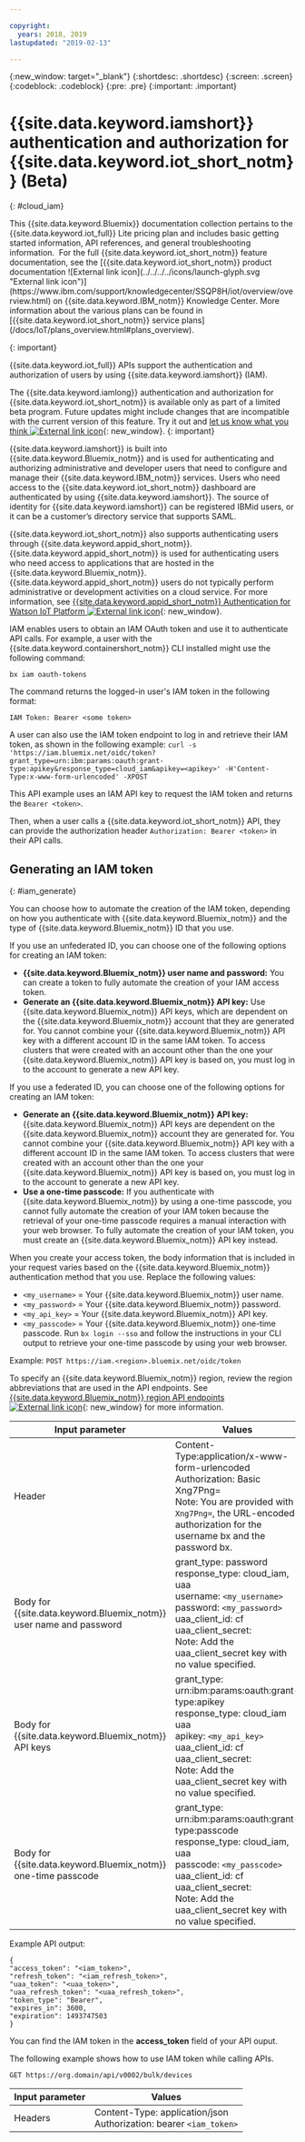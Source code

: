 ```yaml
---

copyright:
  years: 2018, 2019
lastupdated: "2019-02-13"

---
```


{:new_window: target="\_blank"}
{:shortdesc: .shortdesc}
{:screen: .screen}
{:codeblock: .codeblock}
{:pre: .pre}
{:important: .important}


# {{site.data.keyword.iamshort}} authentication and authorization for {{site.data.keyword.iot_short_notm}} (Beta)
{: #cloud_iam}

<p>This {{site.data.keyword.Bluemix}} documentation collection pertains to the {{site.data.keyword.iot_full}} Lite pricing plan and includes basic getting started information, API references, and general troubleshooting information. 
For the full {{site.data.keyword.iot_short_notm}} feature documentation, see the [{{site.data.keyword.iot_short_notm}} product documentation ![External link icon](../../../../icons/launch-glyph.svg "External link icon")](https://www.ibm.com/support/knowledgecenter/SSQP8H/iot/overview/overview.html) on {{site.data.keyword.IBM_notm}} Knowledge Center. More information about the various plans can be found in [{{site.data.keyword.iot_short_notm}} service plans](/docs/IoT/plans_overview.html#plans_overview). 
</p>
{: important}

{{site.data.keyword.iot_full}} APIs support the authentication and authorization of users by using {{site.data.keyword.iamshort}} (IAM).

The {{site.data.keyword.iamlong}} authentication and authorization for {{site.data.keyword.iot_short_notm}} is available only as part of a limited beta program. Future updates might include changes that are incompatible with the current version of this feature. Try it out and [let us know what you think ![External link icon](../../../../icons/launch-glyph.svg)](https://developer.ibm.com/answers/smart-spaces/17/internet-of-things.html){: new_window}.
{: important}

{{site.data.keyword.iamshort}} is built into {{site.data.keyword.Bluemix_notm}} and is used for authenticating and authorizing administrative and developer users that need to configure and manage their {{site.data.keyword.IBM_notm}} services. Users who need access to the {{site.data.keyword.iot_short_notm}} dashboard are authenticated by using {{site.data.keyword.iamshort}}. The source of identity for {{site.data.keyword.iamshort}} can be registered IBMid users, or it can be a customer’s directory service that supports SAML.  

{{site.data.keyword.iot_short_notm}} also supports authenticating users through {{site.data.keyword.appid_short_notm}}. {{site.data.keyword.appid_short_notm}} is used for authenticating users who need access to applications that are hosted in the {{site.data.keyword.Bluemix_notm}}. {{site.data.keyword.appid_short_notm}} users do not typically perform administrative or development activities on a cloud service. For more information, see [{{site.data.keyword.appid_short_notm}} Authentication for Watson IoT Platform ![External link icon](../../../../icons/launch-glyph.svg "External link icon")](https://www.ibm.com/support/knowledgecenter/SSQP8H/iot/platform/app_id.html#app_id){: new_window}.

IAM enables users to obtain an IAM OAuth token and use it to authenticate API calls. For example, a user with the {{site.data.keyword.containershort_notm}} CLI installed might use the following command:

`bx iam oauth-tokens`

The command returns the logged-in user's IAM token in the following format:

`IAM Token: Bearer <some token>`

A user can also use the IAM token endpoint to log in and retrieve their IAM token, as shown in the following example:
`curl -s 'https://iam.bluemix.net/oidc/token?grant_type=urn:ibm:params:oauth:grant-type:apikey&response_type=cloud_iam&apikey=<apikey>' -H'Content-Type:x-www-form-urlencoded' -XPOST`

This API example uses an IAM API key to request the IAM token and returns the `Bearer <token>`.

Then, when a user calls a {{site.data.keyword.iot_short_notm}} API, they can provide the authorization header `Authorization: Bearer <token>` in their API calls.

## Generating an IAM token
{: #iam_generate}

You can choose how to automate the creation of the IAM token, depending on how you authenticate with {{site.data.keyword.Bluemix_notm}} and the type of {{site.data.keyword.Bluemix_notm}} ID that you use.

If you use an unfederated ID, you can choose one of the following options for creating an IAM token:
 - **{{site.data.keyword.Bluemix_notm}} user name and password:** You can create a token to fully automate the creation of your IAM access token.
 - **Generate an {{site.data.keyword.Bluemix_notm}} API key:** Use {{site.data.keyword.Bluemix_notm}} API keys, which are dependent on the {{site.data.keyword.Bluemix_notm}} account that they are generated for. You cannot combine your {{site.data.keyword.Bluemix_notm}} API key with a different account ID in the same IAM token. To access clusters that were created with an account other than the one your {{site.data.keyword.Bluemix_notm}} API key is based on, you must log in to the account to generate a new API key.

If you use a federated ID, you can choose one of the following options for creating an IAM token:
 - **Generate an {{site.data.keyword.Bluemix_notm}} API key:** {{site.data.keyword.Bluemix_notm}} API keys are dependent on the {{site.data.keyword.Bluemix_notm}} account they are generated for. You cannot combine your {{site.data.keyword.Bluemix_notm}} API key with a different account ID in the same IAM token. To access clusters that were created with an account other than the one your {{site.data.keyword.Bluemix_notm}} API key is based on, you must log in to the account to generate a new API key.
 - **Use a one-time passcode:** If you authenticate with {{site.data.keyword.Bluemix_notm}} by using a one-time passcode, you cannot fully automate the creation of your IAM token because the retrieval of your one-time passcode requires a manual interaction with your web browser. To fully automate the creation of your IAM token, you must create an {{site.data.keyword.Bluemix_notm}} API key instead.

When you create your access token, the body information that is included in your request varies based on the {{site.data.keyword.Bluemix_notm}} authentication method that you use. Replace the following values:
- `<my_username>` = Your {{site.data.keyword.Bluemix_notm}} user name.
- `<my_password>` = Your {{site.data.keyword.Bluemix_notm}} password.
- `<my_api_key>` = Your {{site.data.keyword.Bluemix_notm}} API key.
- `<my_passcode>` = Your {{site.data.keyword.Bluemix_notm}} one-time passcode. Run `bx login --sso` and follow the instructions in your CLI output to retrieve your one-time passcode by using your web browser.

Example:
`POST https://iam.<region>.bluemix.net/oidc/token`

To specify an {{site.data.keyword.Bluemix_notm}} region, review the region abbreviations that are used in the API endpoints. See [{{site.data.keyword.Bluemix_notm}} region API endpoints ![External link icon](../../../../icons/launch-glyph.svg)](https://console.bluemix.net/docs/containers/cs_regions.html#bluemix_regions){: new_window} for more information.

Input parameter	 | Values
---------------- | -----------
Header	| Content-Type:application/x-www-form-urlencoded<br>Authorization: Basic Xng7Png=<br>Note: You are provided with `Xng7Png=`, the URL-encoded authorization for the username bx and the password bx.
Body for {{site.data.keyword.Bluemix_notm}} user name and password	|	grant_type: password<br>response_type: cloud_iam, uaa<br>username: `<my_username>`<br>password: `<my_password>`<br>uaa_client_id: cf<br>uaa_client_secret:<br>Note: Add the uaa_client_secret key with no value specified.
Body for {{site.data.keyword.Bluemix_notm}} API keys	|	grant_type: urn:ibm:params:oauth:grant-type:apikey<br>response_type: cloud_iam<br>uaa<br>apikey: `<my_api_key>`<br>uaa_client_id: cf<br>uaa_client_secret:<br>Note: Add the uaa_client_secret key with no value specified.
Body for {{site.data.keyword.Bluemix_notm}} one-time passcode	|	grant_type: urn:ibm:params:oauth:grant-type:passcode<br>response_type: cloud_iam, uaa<br>passcode: `<my_passcode>`<br>uaa_client_id: cf<br>uaa_client_secret:<br>Note: Add the uaa_client_secret key with no value specified.

Example API output:

```
{
"access_token": "<iam_token>",
"refresh_token": "<iam_refresh_token>",
"uaa_token": "<uaa_token>",
"uaa_refresh_token": "<uaa_refresh_token>",
"token_type": "Bearer",
"expires_in": 3600,
"expiration": 1493747503
}
```
You can find the IAM token in the **access_token** field of your API ouput.

The following example shows how to use IAM token while calling APIs.

```
GET https://org.domain/api/v0002/bulk/devices
```

Input parameter   |	Values
----------------- | -----------
Headers	|	Content-Type: application/json<br>Authorization: bearer `<iam_token>`
